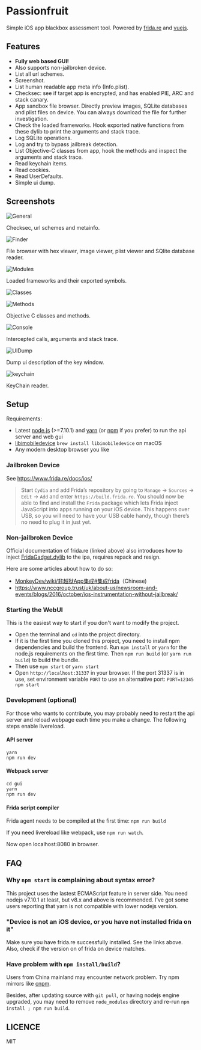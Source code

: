 # Passionfruit

Simple iOS app blackbox assessment tool. Powered by [frida.re](https://www.frida.re) and [vuejs](https://www.vuejs.org).

## Features

* **Fully web based GUI!**
* Also supports non-jailbroken device.
* List all url schemes.
* Screenshot.
* List human readable app meta info (Info.plist).
* Checksec: see if target app is encrypted, and has enabled PIE, ARC and stack canary.
* App sandbox file browser. Directly preview images, SQLite databases and plist files on device. You can always download the file for further investigation.
* Check the loaded frameworks. Hook exported native functions from these dylib to print the arguments and stack trace.
* Log SQLite operations.
* Log and try to bypass jailbreak detection.
* List Objective-C classes from app, hook the methods and inspect the arguments and stack trace.
* Read keychain items.
* Read cookies.
* Read UserDefaults.
* Simple ui dump.

## Screenshots

![General](screenshot/metainfo.png)

Checksec, url schemes and metainfo.

![Finder](screenshot/finder.png)

File browser with hex viewer, image viewer, plist viewer and SQlite database reader.

![Modules](screenshot/modules.png)

Loaded frameworks and their exported symbols.

![Classes](screenshot/classes.png)

![Methods](screenshot/methods.png)

Objective C classes and methods.

![Console](screenshot/console.png)

Intercepted calls, arguments and stack trace.

![UIDump](screenshot/uidump.png)

Dump ui description of the key window.

![keychain](screenshot/keychain.png)

KeyChain reader.

## Setup

Requirements:

* Latest [node.js](https://nodejs.org/) (>=7.10.1) and [yarn](https://yarnpkg.com/) (or [npm](https://www.npmjs.com) if you prefer) to run the api server and web gui
* [libimobiledevice](https://github.com/libimobiledevice/libimobiledevice) `brew install libimobiledevice` on macOS
* Any modern desktop browser you like

### Jailbroken Device

See https://www.frida.re/docs/ios/

> Start `Cydia` and add Frida’s repository by going to `Manage` -> `Sources` -> `Edit` -> `Add` and enter `https://build.frida.re`. You should now be able to find and install the `Frida` package which lets Frida inject JavaScript into apps running on your iOS device. This happens over USB, so you will need to have your USB cable handy, though there’s no need to plug it in just yet.

### Non-jailbroken Device

Official documentation of frida.re (linked above) also introduces how to inject [FridaGadget.dylib](https://build.frida.re/frida/ios/lib/FridaGadget.dylib) to the ipa, requires repack and resign.

Here are some articles about how to do so:

* [MonkeyDev/wiki/非越狱App集成#集成frida](https://github.com/AloneMonkey/MonkeyDev/wiki/%E9%9D%9E%E8%B6%8A%E7%8B%B1App%E9%9B%86%E6%88%90#集成frida)（Chinese)
* https://www.nccgroup.trust/uk/about-us/newsroom-and-events/blogs/2016/october/ios-instrumentation-without-jailbreak/

### Starting the WebUI

This is the easiest way to start if you don't want to modify the project.

* Open the terminal and `cd` into the project directory.
* If it is the first time you cloned this project, you need to install npm dependencies and build the frontend. Run `npm install` or `yarn` for the node.js requirements on the first time. Then `npm run build` (or `yarn run build`) to build the bundle.
* Then use `npm start` or `yarn start`
* Open `http://localhost:31337` in your browser. If the port 31337 is in use, set environment variable `PORT` to use an alternative port: `PORT=12345 npm start`

### Development (optional)

For those who wants to contribute, you may probably need to restart the api server and reload webpage each time you make a change. The following steps enable livereload.

#### API server

```shell
yarn
npm run dev
```

#### Webpack server

```shell
cd gui
yarn
npm run dev
```

#### Frida script compiler

Frida agent needs to be compiled at the first time: `npm run build`

If you need livereload like webpack, use `npm run watch`.



Now open localhost:8080 in browser.

## FAQ

### Why `npm start` is complaining about syntax error?

This project uses the lastest ECMAScript feature in server side. You need nodejs v7.10.1 at least, but v8.x and above is recommended. I've got some users reporting that yarn is not compatible with lower nodejs version.

### "Device is not an iOS device, or you have not installed frida on it"

Make sure you have frida.re successfully installed. See the links above. Also, check if the version on of frida on device matches.

### Have problem with `npm install/build`?

Users from China mainland may encounter network problem. Try npm mirrors like [cnpm](https://npm.taobao.org/).

Besides, after updating source with `git pull`, or having nodejs engine upgraded, you may need to remove `node_modules` directory and re-run `npm install ; npm run build`.

## LICENCE

MIT
